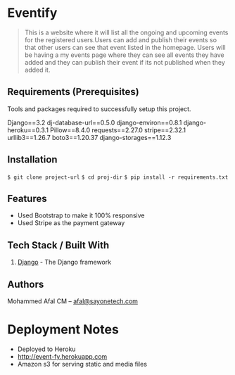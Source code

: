 # Eventify
> This is a website where  it will list all the ongoing and upcoming events for the registered users.Users can add and  publish their events so that other users can see that event listed in the homepage. Users will be having a my events page where they can see all events they have added and they can publish their event if its not published when they added it.


## Requirements  (Prerequisites)
Tools and packages required to successfully setup this project.

Django==3.2
dj-database-url==0.5.0
django-environ==0.8.1
django-heroku==0.3.1
Pillow==8.4.0
requests==2.27.0
stripe==2.32.1
urllib3==1.26.7
boto3==1.20.37
django-storages==1.12.3



## Installation
 `$ git clone project-url`
 `$ cd proj-dir`
`$ pip install -r requirements.txt`

## Features
* Used Bootstrap to make it 100% responsive
* Used Stripe as the payment gateway


## Tech Stack / Built With
1. [Django](https://www.djangoproject.com/) - The Django framework


## Authors 
Mohammed Afal CM  – afal@sayonetech.com

# Deployment Notes

* Deployed to Heroku
* http://event-fy.herokuapp.com
* Amazon s3 for serving static and media files

